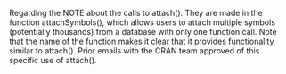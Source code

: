 Regarding the NOTE about the calls to attach(): They are made in the function attachSymbols(), which allows users to attach multiple symbols (potentially thousands) from a database with only one function call. Note that the name of the function makes it clear that it provides functionality similar to attach(). Prior emails with the CRAN team approved of this specific use of attach().

